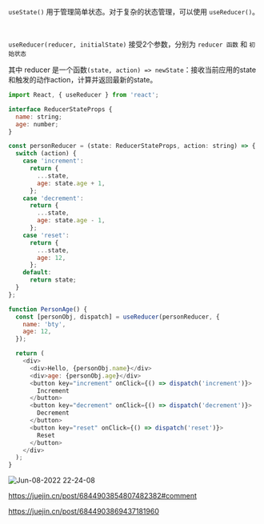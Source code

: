 `useState()` 用于管理简单状态。对于复杂的状态管理，可以使用 `useReducer()`。

<br>

`useReducer(reducer, initialState)` 接受2个参数，分别为 `reducer 函数` 和 `初始状态`

其中 reducer 是一个函数`(state, action) => newState`：接收当前应用的state和触发的动作action，计算并返回最新的state。

```js
import React, { useReducer } from 'react';

interface ReducerStateProps {
  name: string;
  age: number;
}

const personReducer = (state: ReducerStateProps, action: string) => {
  switch (action) {
    case 'increment':
      return {
        ...state,
        age: state.age + 1,
      };
    case 'decrement':
      return {
        ...state,
        age: state.age - 1,
      };
    case 'reset':
      return {
        ...state,
        age: 12,
      };
    default:
      return state;
  }
};

function PersonAge() {
  const [personObj, dispatch] = useReducer(personReducer, {
    name: 'bty',
    age: 12,
  });

  return (
    <div>
      <div>Hello, {personObj.name}</div>
      <div>age: {personObj.age}</div>
      <button key="increment" onClick={() => dispatch('increment')}>
        Increment
      </button>
      <button key="decrement" onClick={() => dispatch('decrement')}>
        Decrement
      </button>
      <button key="reset" onClick={() => dispatch('reset')}>
        Reset
      </button>
    </div>
  );
}
```

![Jun-08-2022 22-24-08](https://user-images.githubusercontent.com/74364990/172641772-a310687e-db85-4f0c-bc7e-e09f2881ed48.gif)


https://juejin.cn/post/6844903854807482382#comment

https://juejin.cn/post/6844903869437181960

